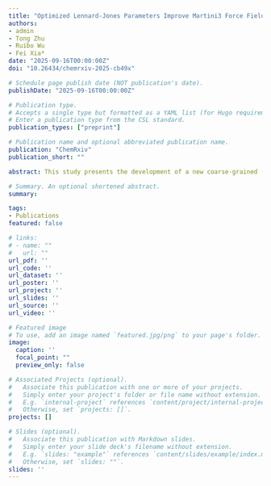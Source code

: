 ```yaml
---
title: "Optimized Lennard-Jones Parameters Improve Martini3 Force Fields for Small Organic Molecules"
authors:
- admin
- Tong Zhu
- Ruibo Wu
- Fei Xia*
date: "2025-09-16T00:00:00Z"
doi: "10.26434/chemrxiv-2025-cb49x"

# Schedule page publish date (NOT publication's date).
publishDate: "2025-09-16T00:00:00Z"

# Publication type.
# Accepts a single type but formatted as a YAML list (for Hugo requirements).
# Enter a publication type from the CSL standard.
publication_types: ["preprint"]

# Publication name and optional abbreviated publication name.
publication: "ChemRxiv"
publication_short: ""

abstract: This study presents the development of a new coarse-grained (CG) force field, named MartiniOLJ, designed for organic small molecules. Building upon the Martini framework, the new force field incorporates optimized Lennard-Jones (LJ) parameters derived from the general GAFF force field. We evaluated the MartiniOLJ force field by simulating a total of 87 organic small molecules from the DS59 and DS28 datasets. The results indicate that MartiniOLJ achieves significant improvements in predicting vaporization enthalpy and solvation free energy compared to the original Martini3 force field, although it yields slightly less accurate estimates of solvent density. The CG molecular dynamics (CGMD) simulations demonstrate that incorporating optimized LJ parameters from all-atom (AA) force fields can effectively enhance the description of non-bonded interactions between CG particles. The optimization strategy proposed in this work offers a systematic and transferable approach for developing accurate CG models for a broader range of organic molecules in the future.

# Summary. An optional shortened abstract.
summary:

tags:
- Publications
featured: false

# links:
# - name: ""
#   url: ""
url_pdf: ''
url_code: ''
url_dataset: ''
url_poster: ''
url_project: ''
url_slides: ''
url_source: ''
url_video: ''

# Featured image
# To use, add an image named `featured.jpg/png` to your page's folder. 
image:
  caption: ''
  focal_point: ""
  preview_only: false

# Associated Projects (optional).
#   Associate this publication with one or more of your projects.
#   Simply enter your project's folder or file name without extension.
#   E.g. `internal-project` references `content/project/internal-project/index.md`.
#   Otherwise, set `projects: []`.
projects: []

# Slides (optional).
#   Associate this publication with Markdown slides.
#   Simply enter your slide deck's filename without extension.
#   E.g. `slides: "example"` references `content/slides/example/index.md`.
#   Otherwise, set `slides: ""`.
slides: ''
---
```


